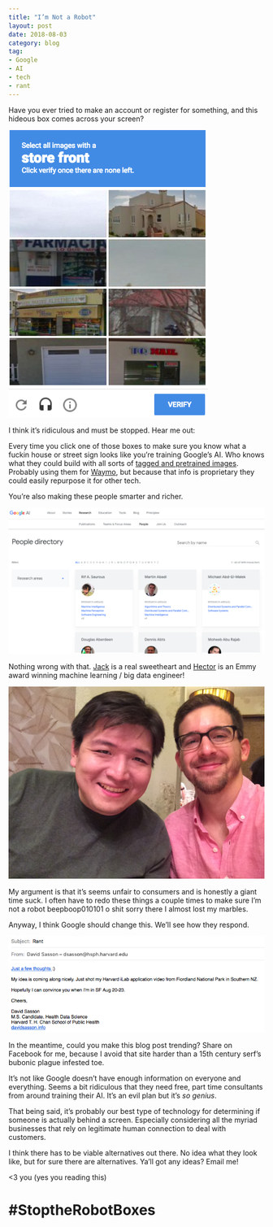 ```yaml
---
title: "I’m Not a Robot"
layout: post
date: 2018-08-03
category: blog
tag:
- Google
- AI
- tech
- rant
---
```


Have you ever tried to make an account or register for something, and this hideous box comes across your screen?

<img src="/assets/images/robo.png">


I think it’s ridiculous and must be stopped. Hear me out:

Every time you click one of those boxes to make sure you know what a fuckin house or street sign looks like you’re training Google’s AI. Who knows what they could build with all sorts of [tagged and pretrained images](https://en.wikipedia.org/wiki/Deep_learning#Image_recognition). Probably using them for [Waymo](https://waymo.com/), but because that info is proprietary they could easily repurpose it for other tech. 

You’re also making these people smarter and richer. 

<img src="/assets/images/them.png">

Nothing wrong with that. [Jack](https://www.quora.com/profile/Ming-Jack-Po) is a real sweetheart and [Hector](https://scholar.google.com/citations?user=KjOV76MAAAAJ&hl=en) is an Emmy award winning machine learning / big data engineer! 

<img src="/assets/images/jack.jpg">

My argument is that it’s seems unfair to consumers and is honestly a giant time suck. I often have to redo these things a couple times to make sure I’m not a robot beepboop010101 o shit sorry there I almost lost my marbles. 

Anyway, I think Google should change this. We’ll see how they respond. 

<img src="/assets/images/message.png">

In the meantime, could you make this blog post trending? Share on Facebook for me, because I avoid that site harder than a 15th century serf’s bubonic plague infested toe. 

It’s not like Google doesn’t have enough information on everyone and everything. Seems a bit ridiculous that they need free, part time consultants from around training their AI. It’s an evil plan but it’s _so genius_. 

That being said, it’s probably our best type of technology for determining if someone is actually behind a screen. Especially considering all the myriad businesses that rely on legitimate human connection to deal with customers. 

I think there has to be viable alternatives out there. No idea what they look like, but for sure there are alternatives. Ya’ll got any ideas? Email me!

<3 you (yes you reading this)

# #StoptheRobotBoxes
